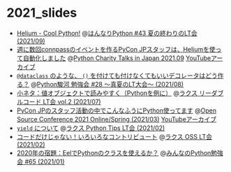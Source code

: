 # 2021_slides

- [Helium - Cool Python!](https://ftnext.github.io/2021_slides/hannari_Sep/cool_python_with_helium.html) @[はんなりPython #43 夏の終わりのLT会 (2021/09)](https://hannari-python.connpass.com/event/223452/)
- [週に数回connpassのイベントを作るPyCon JPスタッフは、Heliumを使って自動化しました](https://ftnext.github.io/2021_slides/pycharity_Sep_lt/automate_connpass_with_helium.html#/1) @[Python Charity Talks in Japan 2021.09](https://pyconjp.connpass.com/event/218154/) [YouTubeアーカイブ](https://youtu.be/Q7-w19HuAWU?t=15758)
- [`@dataclass` のような、 `()` を付けても付けなくてもいいデコレータはどう作る？](https://ftnext.github.io/2021_slides/pysuruga_Aug/decorator_like_dataclass.html#/1) @[Python駿河 勉強会 #28 ～真夏のLT大会～ (2021/08)](https://py-suruga.connpass.com/event/222048/)
- [小ネタ：値オブジェクトで読みやすく（Pythonを例に）](https://ftnext.github.io/2021_slides/rakus_July_readable/value_object_tip.html) @[ラクス リーダブルコード LT会 vol.2 (2021/07)](https://rakus.connpass.com/event/215225/)
- [PyCon JPのスタッフ活動の中でこんなふうにPython使ってます](https://ftnext.github.io/2021_slides/osc_spring_Mar/python_as_pyconjp_staff.html#/1) @[Open Source Conference 2021 Online/Spring (2021/03)](https://ospn.connpass.com/event/196661/) [YouTubeアーカイブ](https://youtu.be/kiVvos1utfU)
- [`yield` について](https://ftnext.github.io/2021_slides/rakus_Feb_pythontips/about_yield.html) @[ラクス Python Tips LT会 (2021/02)](https://rakus.connpass.com/event/201934/)
- [コードだけじゃない！いろいろなコントリビュート](https://ftnext.github.io/2021_slides/rakus_Feb_oss/not_only_code_but_various_contributions.html) @[ラクス OSS LT会 (2021/02)](https://rakus.connpass.com/event/200604/)
- [2020年の宿題：EelでPythonのクラスを使えるか？](https://ftnext.github.io/2021_slides/stapy_Jan/eel_class_homework.html) @[みんなのPython勉強会 #65 (2021/01)](https://startpython.connpass.com/event/198770/)
